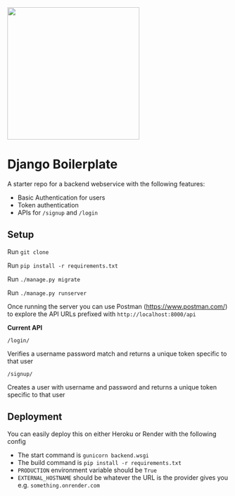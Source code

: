
<img src="https://user-images.githubusercontent.com/45036245/173190159-f3ff8fbc-0d56-4747-8b6a-0de34271e6ca.png" width="300"/>

# Django Boilerplate

A starter repo for a backend webservice with the following features:

- Basic Authentication for users
- Token authentication
- APIs for `/signup` and `/login`

## Setup

Run `git clone`

Run `pip install -r requirements.txt`

Run `./manage.py migrate`

Run `./manage.py runserver`

Once running the server you can use Postman (https://www.postman.com/) to explore the API URLs prefixed with `http://localhost:8000/api`

**Current API**

`/login/`

Verifies a username password match and returns a unique token specific to that user

`/signup/`

Creates a user with username and password and returns a unique token specific to that user

## Deployment

You can easily deploy this on either Heroku or Render with the following config

- The start command is `gunicorn backend.wsgi`
- The build command is `pip install -r requirements.txt`
- `PRODUCTION` environment variable should be `True`
- `EXTERNAL_HOSTNAME` should be whatever the URL is the provider gives you e.g. `something.onrender.com`

